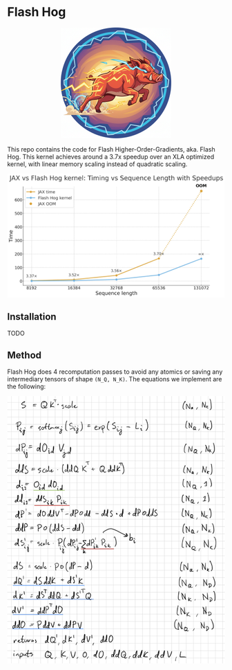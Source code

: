 # Flash Hog
<p align="center">
<img src="logo.png" alt="Flash Hog Logo" width="256" />
</p>

This repo contains the code for Flash Higher-Order-Gradients, aka. Flash Hog.
This kernel achieves around a 3.7x speedup over an XLA optimized kernel, with linear memory scaling instead of quadratic scaling.

<p align="center">
<img src="speedup.png" alt="Hog Speedup" width="512"/>
</p>

## Installation
TODO

## Method
Flash Hog does 4 recomputation passes to avoid any atomics or saving any intermediary tensors of shape `(N_Q, N_K)`.
The equations we implement are the following:


<p align="center">
<img src="handwritten_equations.png" alt="Equations" width="512"/>
</p>